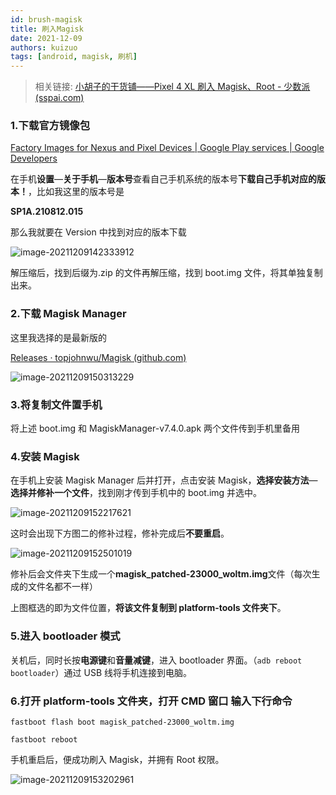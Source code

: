 ```yaml
---
id: brush-magisk
title: 刷入Magisk
date: 2021-12-09
authors: kuizuo
tags: [android, magisk, 刷机]
---
```


<!-- truncate -->

> 相关链接: [小胡子的干货铺——Pixel 4 XL 刷入 Magisk、Root - 少数派 (sspai.com)](https://sspai.com/post/57923#!)

### **1.下载官方镜像包**

[Factory Images for Nexus and Pixel Devices | Google Play services | Google Developers](https://developers.google.com/android/images#coral)

在手机**设置**—**关于手机**—**版本号**查看自己手机系统的版本号**下载自己手机对应的版本！**，比如我这里的版本号是

**SP1A.210812.015**

那么我就要在 Version 中找到对应的版本下载

![image-20211209142333912](https://img.kuizuo.cn/image-20211209142333912.png)

解压缩后，找到后缀为.zip 的文件再解压缩，找到 boot.img 文件，将其单独复制出来。

### 2.下载 Magisk Manager

这里我选择的是最新版的

[Releases · topjohnwu/Magisk (github.com)](https://github.com/topjohnwu/Magisk/releases)

![image-20211209150313229](https://img.kuizuo.cn/image-20211209150313229.png)

### 3.将复制文件置手机

将上述 boot.img 和 MagiskManager-v7.4.0.apk 两个文件传到手机里备用

### 4.安装 Magisk

在手机上安装 Magisk Manager 后并打开，点击安装 Magisk，**选择安装方法**—**选择并修补一个文件**，找到刚才传到手机中的 boot.img 并选中。

![image-20211209152217621](https://img.kuizuo.cn/image-20211209152217621.png)

这时会出现下方图二的修补过程，修补完成后**不要重启**。

![image-20211209152501019](https://img.kuizuo.cn/image-20211209152501019.png)

修补后会文件夹下生成一个**magisk_patched-23000_woltm.img**文件（每次生成的文件名都不一样）

上图框选的即为文件位置，**将该文件复制到 platform-tools 文件夹下**。

### 5.进入 bootloader 模式

关机后，同时长按**电源键**和**音量减键**，进入 bootloader 界面。（`adb reboot bootloader`）通过 USB 线将手机连接到电脑。

### 6.打开 platform-tools 文件夹，打开 CMD 窗口 输入下行命令

```
fastboot flash boot magisk_patched-23000_woltm.img
```

```
fastboot reboot
```

手机重启后，便成功刷入 Magisk，并拥有 Root 权限。

![image-20211209153202961](https://img.kuizuo.cn/image-20211209153202961.png)
